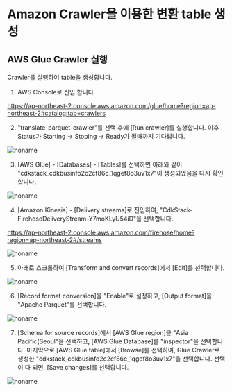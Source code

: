 # Amazon Crawler을 이용한 변환 table 생성 

## AWS Glue Crawler 실행

Crawler를 실행하여 table을 생성합니다. 

1) AWS Console로 진입 합니다. 

https://ap-northeast-2.console.aws.amazon.com/glue/home?region=ap-northeast-2#catalog:tab=crawlers

2) "translate-parquet-crawler"를 선택 후에 [Run crawler]를 실행합니다. 이후 Status가 Starting -> Stoping -> Ready가 될때까지 기다립니다. 

![noname](https://user-images.githubusercontent.com/52392004/163696272-61c7daa9-a4d4-4849-9010-b0d15e463ea1.png)

3) [AWS Glue] - [Databases] - [Tables]를 선택하면 아래와 같이 "cdkstack_cdkbusinfo2c2cf86c_1qgef8o3uv1x7"이 생성되었음을 다시 확인합니다. 

![noname](https://user-images.githubusercontent.com/52392004/163696471-7e701a87-0768-44ea-9a59-7faa5cfd33f4.png)

4) [Amazon Kinesis] - [Delivery streams]로 진입하여, "CdkStack-FirehoseDeliveryStream-Y7moKLyU54iD"을 선택합니다.

https://ap-northeast-2.console.aws.amazon.com/firehose/home?region=ap-northeast-2#/streams

![noname](https://user-images.githubusercontent.com/52392004/163696522-b82e3916-c01e-474f-a42c-25e70490ba44.png)

5) 아래로 스크롤하여 [Transform and convert records]에서 [Edit]를 선택합니다. 

![noname](https://user-images.githubusercontent.com/52392004/163696563-e1f06714-00d7-4117-ab5b-3658d59fd698.png)

6) [Record format conversion]을 "Enable"로 설정하고, [Output format]을 "Apache Parquet"를 선택합니다. 

![noname](https://user-images.githubusercontent.com/52392004/163696617-77d095c7-a655-4415-9495-ff5f070790f7.png)

7) [Schema for source records]에서 [AWS Glue region]을 "Asia Pacific(Seoul"을 선택하고, [AWS Glue Database]를 "inspector"을 선택합니다. 마지막으로 [AWS Glue table]에서 [Browse]를 선택하여, Glue Crawler로 생성한 "cdkstack_cdkbusinfo2c2cf86c_1qgef8o3uv1x7"을 선택합니다. 선택이 다 되면, [Save changes]를 선택합니다.

![noname](https://user-images.githubusercontent.com/52392004/163696694-335362b8-ac2c-4396-9240-776241468d4d.png)
